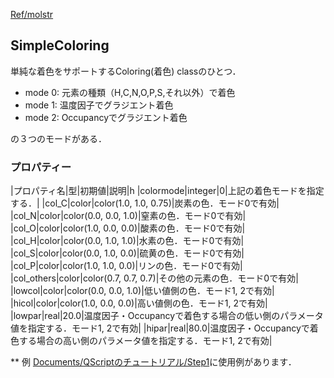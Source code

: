 [Ref/molstr](../../../Ref/molstr)

## SimpleColoring
単純な着色をサポートするColoring(着色) classのひとつ．

*  mode 0: 元素の種類（H,C,N,O,P,S,それ以外）で着色
*  mode 1: 温度因子でグラジエント着色
*  mode 2: Occupancyでグラジエント着色

の３つのモードがある．

### プロパティー
|プロパティ名|型|初期値|説明|h
|colormode|integer|0|上記の着色モードを指定する．|
|col_C|color|color(1.0, 1.0, 0.75)|炭素の色．モード0で有効|
|col_N|color|color(0.0, 0.0, 1.0)|窒素の色．モード0で有効|
|col_O|color|color(1.0, 0.0, 0.0)|酸素の色．モード0で有効|
|col_H|color|color(0.0, 1.0, 1.0)|水素の色．モード0で有効|
|col_S|color|color(0.0, 1.0, 0.0)|硫黄の色．モード0で有効|
|col_P|color|color(1.0, 1.0, 0.0)|リンの色．モード0で有効|
|col_others|color|color(0.7, 0.7, 0.7)|その他の元素の色．モード0で有効|
|lowcol|color|color(0.0, 0.0, 1.0)|低い値側の色．モード1, 2で有効|
|hicol|color|color(1.0, 0.0, 0.0)|高い値側の色．モード1, 2で有効|
|lowpar|real|20.0|温度因子・Occupancyで着色する場合の低い側のパラメータ値を指定する．モード1, 2で有効|
|hipar|real|80.0|温度因子・Occupancyで着色する場合の高い側のパラメータ値を指定する．モード1, 2で有効|


** 例
[Documents/QScriptのチュートリアル/Step1](../../../Documents/QScriptのチュートリアル/Step1)に使用例があります．